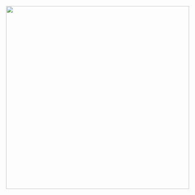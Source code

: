 <img align="left" src="https://cdn.discordapp.com/attachments/481023998059347969/905081918251466762/E9sW-maVEAA4m_C-removebg-preview.png" width=500>
